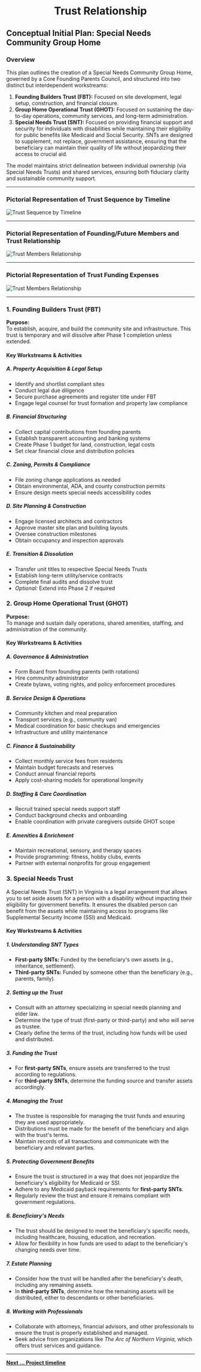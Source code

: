 # <center> Trust Relationship </center>

## Conceptual Initial Plan: Special Needs Community Group Home

### Overview

This plan outlines the creation of a Special Needs Community Group Home, governed by a Core Founding Parents Council, and structured into two distinct but interdependent workstreams:

1. **Founding Builders Trust (FBT):** Focused on site development, legal setup, construction, and financial closure.  
2. **Group Home Operational Trust (GHOT):** Focused on sustaining the day-to-day operations, community services, and long-term administration.
2. **Special Needs Trust (SNT):** Focused on providing financial support and security for individuals with disabilities while maintaining their eligibility for public benefits like Medicaid and Social Security. SNTs are designed to supplement, not replace, government assistance, ensuring that the beneficiary can maintain their quality of life without jeopardizing their access to crucial aid.

The model maintains strict delineation between individual ownership (via Special Needs Trusts) and shared services, ensuring both fiduciary clarity and sustainable community support.

---

### Pictorial Representation of Trust Sequence by Timeline
![Trust Sequence by Timeline](../images/Trust_Sequence_timeline.jpg)

---

### Pictorial Representation of Founding/Future Members and Trust Relationship
![Trust Members Relationship](../images/Trust_members_Relationship.jpg)

---

### Pictorial Representation of Trust Funding Expenses
![Trust Members Relationship](../images/Trust_coverage.jpg)

---

### 1. Founding Builders Trust (FBT)

**Purpose:**  
To establish, acquire, and build the community site and infrastructure. This trust is temporary and will dissolve after Phase 1 completion unless extended.

#### Key Workstreams & Activities

##### A. Property Acquisition & Legal Setup
- Identify and shortlist compliant sites  
- Conduct legal due diligence  
- Secure purchase agreements and register title under FBT  
- Engage legal counsel for trust formation and property law compliance  

##### B. Financial Structuring
- Collect capital contributions from founding parents  
- Establish transparent accounting and banking systems  
- Create Phase 1 budget for land, construction, legal costs  
- Set clear financial close and distribution policies  

##### C. Zoning, Permits & Compliance
- File zoning change applications as needed  
- Obtain environmental, ADA, and county construction permits  
- Ensure design meets special needs accessibility codes  

##### D. Site Planning & Construction
- Engage licensed architects and contractors  
- Approve master site plan and building layouts  
- Oversee construction milestones  
- Obtain occupancy and inspection approvals  

##### E. Transition & Dissolution
- Transfer unit titles to respective Special Needs Trusts  
- Establish long-term utility/service contracts  
- Complete final audits and dissolve trust  
- *Optional:* Extend into Phase 2 if required  

### 2. Group Home Operational Trust (GHOT)

**Purpose:**  
To manage and sustain daily operations, shared amenities, staffing, and administration of the community.

#### Key Workstreams & Activities

##### A. Governance & Administration
- Form Board from founding parents (with rotations)  
- Hire community administrator  
- Create bylaws, voting rights, and policy enforcement procedures  

##### B. Service Design & Operations
- Community kitchen and meal preparation  
- Transport services (e.g., community van)  
- Medical coordination for basic checkups and emergencies  
- Infrastructure and utility maintenance  

##### C. Finance & Sustainability
- Collect monthly service fees from residents  
- Maintain budget forecasts and reserves  
- Conduct annual financial reports  
- Apply cost-sharing models for operational longevity  

##### D. Staffing & Care Coordination
- Recruit trained special needs support staff  
- Conduct background checks and onboarding  
- Enable coordination with private caregivers outside GHOT scope  

##### E. Amenities & Enrichment
- Maintain recreational, sensory, and therapy spaces  
- Provide programming: fitness, hobby clubs, events  
- Partner with external nonprofits for group engagement  

### 3. Special Needs Trust

A Special Needs Trust (SNT) in Virginia is a legal arrangement that allows you to set aside assets for a person with a disability without impacting their eligibility for government benefits. It ensures the disabled person can benefit from the assets while maintaining access to programs like Supplemental Security Income (SSI) and Medicaid.

#### Key Workstreams & Activities

##### 1. Understanding SNT Types
- **First-party SNTs:** Funded by the beneficiary's own assets (e.g., inheritance, settlement).  
- **Third-party SNTs:** Funded by someone other than the beneficiary (e.g., parents, family).

##### 2. Setting up the Trust
- Consult with an attorney specializing in special needs planning and elder law.  
- Determine the type of trust (first-party or third-party) and who will serve as trustee.  
- Clearly define the terms of the trust, including how funds will be used and distributed.

##### 3. Funding the Trust
- For **first-party SNTs**, ensure assets are transferred to the trust according to regulations.  
- For **third-party SNTs**, determine the funding source and transfer assets accordingly.

##### 4. Managing the Trust
- The trustee is responsible for managing the trust funds and ensuring they are used appropriately.  
- Distributions must be made for the benefit of the beneficiary and align with the trust's terms.  
- Maintain records of all transactions and communicate with the beneficiary and relevant parties.

##### 5. Protecting Government Benefits
- Ensure the trust is structured in a way that does not jeopardize the beneficiary's eligibility for Medicaid or SSI.  
- Adhere to any Medicaid payback requirements for **first-party SNTs**.  
- Regularly review the trust and ensure it remains compliant with government regulations.

##### 6. Beneficiary's Needs
- The trust should be designed to meet the beneficiary's specific needs, including healthcare, housing, education, and recreation.  
- Allow for flexibility in how funds are used to adapt to the beneficiary's changing needs over time.

##### 7. Estate Planning
- Consider how the trust will be handled after the beneficiary's death, including any remaining assets.  
- In **third-party SNTs**, determine how the remaining assets will be distributed, either to descendants or other beneficiaries.

##### 8. Working with Professionals
- Collaborate with attorneys, financial advisors, and other professionals to ensure the trust is properly established and managed.  
- Seek advice from organizations like *The Arc of Northern Virginia*, which offers trust services and guidance.


---

[**Next ... Project timeline**](https://github.com/RameshBalasubramanian/SpecialNeedsHomeVA/blob/main/2%20-%20Timeline/2-1-Project-Timeline.md)
